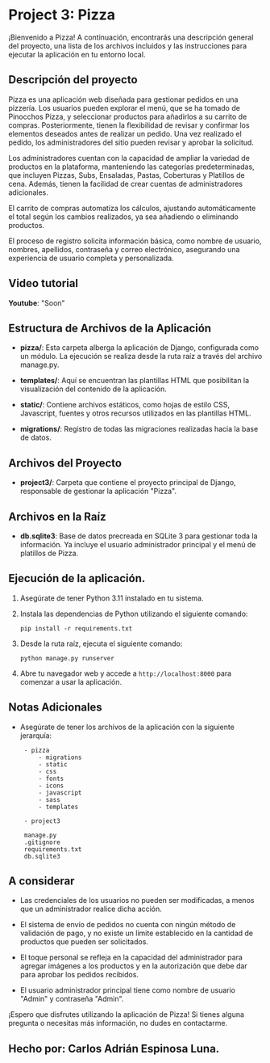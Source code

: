 # Project 3: Pizza

¡Bienvenido a Pizza! A continuación, encontrarás una descripción general del proyecto, una lista de los archivos incluidos y las instrucciones para ejecutar la aplicación en tu entorno local.

## Descripción del proyecto

Pizza es una aplicación web diseñada para gestionar pedidos en una pizzería. Los usuarios pueden explorar el menú, que se ha tomado de Pinocchos Pizza, y seleccionar productos para añadirlos a su carrito de compras. Posteriormente, tienen la flexibilidad de revisar y confirmar los elementos deseados antes de realizar un pedido. Una vez realizado el pedido, los administradores del sitio pueden revisar y aprobar la solicitud.

Los administradores cuentan con la capacidad de ampliar la variedad de productos en la plataforma, manteniendo las categorías predeterminadas, que incluyen Pizzas, Subs, Ensaladas, Pastas, Coberturas y Platillos de cena. Además, tienen la facilidad de crear cuentas de administradores adicionales.

El carrito de compras automatiza los cálculos, ajustando automáticamente el total según los cambios realizados, ya sea añadiendo o eliminando productos.

El proceso de registro solicita información básica, como nombre de usuario, nombres, apellidos, contraseña y correo electrónico, asegurando una experiencia de usuario completa y personalizada.

## Video tutorial

   **Youtube**: "Soon"

## Estructura de Archivos de la Aplicación

- **pizza/**: Esta carpeta alberga la aplicación de Django, configurada como un módulo. La ejecución se realiza desde la ruta raíz a través del archivo manage.py.

- **templates/**: Aquí se encuentran las plantillas HTML que posibilitan la visualización del contenido de la aplicación.

- **static/**: Contiene archivos estáticos, como hojas de estilo CSS, Javascript, fuentes y otros recursos utilizados en las plantillas HTML.

- **migrations/**: Registro de todas las migraciones realizadas hacia la base de datos.

## Archivos del Proyecto

- **project3/**: Carpeta que contiene el proyecto principal de Django, responsable de gestionar la aplicación "Pizza".

## Archivos en la Raíz

- **db.sqlite3**: Base de datos precreada en SQLite 3 para gestionar toda la información. Ya incluye el usuario administrador principal y el menú de platillos de Pizza.

## Ejecución de la aplicación.

1. Asegúrate de tener Python 3.11 instalado en tu sistema.

2. Instala las dependencias de Python utilizando el siguiente comando:

   ```
   pip install -r requirements.txt
   ```

3. Desde la ruta raíz, ejecuta el siguiente comando:

   ```
   python manage.py runserver
   ```

4. Abre tu navegador web y accede a `http://localhost:8000` para comenzar a usar la aplicación.

## Notas Adicionales

- Asegúrate de tener los archivos de la aplicación con la siguiente jerarquía:
   ```
    - pizza
        - migrations
        - static
        - css
        - fonts
        - icons
        - javascript
        - sass
        - templates

    - project3

    manage.py
    .gitignore
    requirements.txt
    db.sqlite3
   ```

## A considerar

- Las credenciales de los usuarios no pueden ser modificadas, a menos que un administrador realice dicha acción.

- El sistema de envío de pedidos no cuenta con ningún método de validación de pago, y no existe un límite establecido en la cantidad de productos que pueden ser solicitados.

- El toque personal se refleja en la capacidad del administrador para agregar imágenes a los productos y en la autorización que debe dar para aprobar los pedidos recibidos.

- El usuario administrador principal tiene como nombre de usuario "Admin" y contraseña "Admin".

¡Espero que disfrutes utilizando la aplicación de Pizza! Si tienes alguna pregunta o necesitas más información, no dudes en contactarme.

## Hecho por: Carlos Adrián Espinosa Luna.